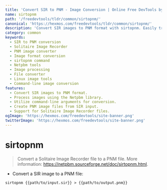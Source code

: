 ```yaml
---
title: 'Convert SIR to PNM - Image Conversion | Online Free DevTools by Hexmos'
name: sirtopnm
path: '/freedevtools/tldr/common/sirtopnm/'
canonical: 'https://hexmos.com/freedevtools/tldr/common/sirtopnm/'
description: 'Convert SIR images to PNM format with sirtopnm. Easily transform Solitaire Image Recorder files to a more accessible format. Free online tool, no registration required.'
category: common
keywords:
  - SIR to PNM conversion
  - Solitaire Image Recorder
  - PNM image converter
  - Image format conversion
  - sirtopnm command
  - Netpbm tools
  - Image processing
  - File converter
  - Linux image tools
  - Command-line image conversion
features:
  - Convert SIR images to PNM format.
  - Process images using the Netpbm library.
  - Utilize command-line arguments for conversion.
  - Create PNM image files from SIR input.
  - Support for Solitaire Image Recorder files.
ogImage: 'https://hexmos.com/freedevtools/site-banner.png'
twitterImage: 'https://hexmos.com/freedevtools/site-banner.png'
---
```


# sirtopnm

> Convert a Solitaire Image Recorder file to a PNM file.
> More information: <https://netpbm.sourceforge.net/doc/sirtopnm.html>.

- Convert a SIR image to a PNM file:

`sirtopnm {{path/to/input.sir}} > {{path/to/output.pnm}}`
